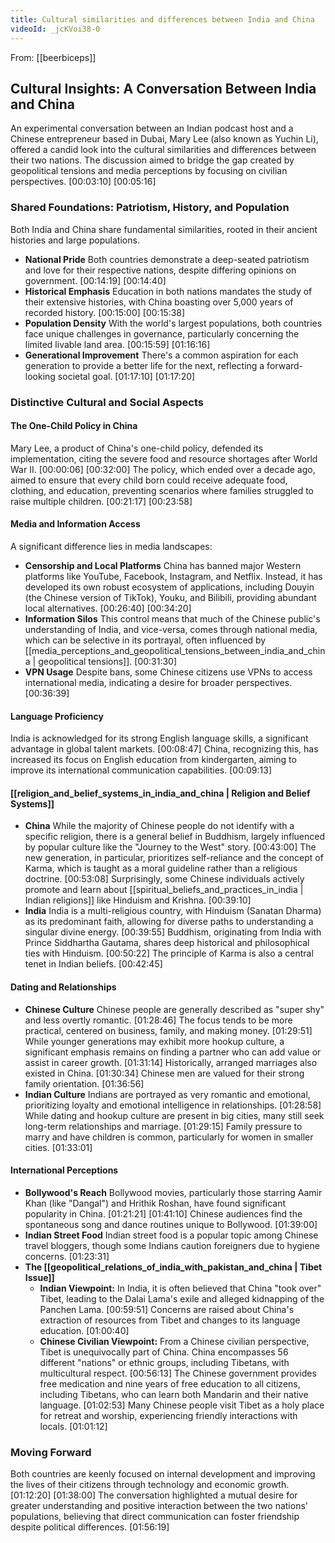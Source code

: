 ```yaml
---
title: Cultural similarities and differences between India and China
videoId: _jcKVoi38-0
---
```


From: [[beerbiceps]] <br/> 
## Cultural Insights: A Conversation Between India and China

An experimental conversation between an Indian podcast host and a Chinese entrepreneur based in Dubai, Mary Lee (also known as Yuchin Li), offered a candid look into the cultural similarities and differences between their two nations. The discussion aimed to bridge the gap created by geopolitical tensions and media perceptions by focusing on civilian perspectives. <a class="yt-timestamp" data-t="00:03:10">[00:03:10]</a> <a class="yt-timestamp" data-t="00:05:16">[00:05:16]</a>

### Shared Foundations: Patriotism, History, and Population

Both India and China share fundamental similarities, rooted in their ancient histories and large populations.
*   **National Pride** Both countries demonstrate a deep-seated patriotism and love for their respective nations, despite differing opinions on government. <a class="yt-timestamp" data-t="00:14:19">[00:14:19]</a> <a class="yt-timestamp" data-t="00:14:40">[00:14:40]</a>
*   **Historical Emphasis** Education in both nations mandates the study of their extensive histories, with China boasting over 5,000 years of recorded history. <a class="yt-timestamp" data-t="00:15:00">[00:15:00]</a> <a class="yt-timestamp" data-t="00:15:38">[00:15:38]</a>
*   **Population Density** With the world's largest populations, both countries face unique challenges in governance, particularly concerning the limited livable land area. <a class="yt-timestamp" data-t="00:15:59">[00:15:59]</a> <a class="yt-timestamp" data-t="01:16:16">[01:16:16]</a>
*   **Generational Improvement** There's a common aspiration for each generation to provide a better life for the next, reflecting a forward-looking societal goal. <a class="yt-timestamp" data-t="01:17:10">[01:17:10]</a> <a class="yt-timestamp" data-t="01:17:20">[01:17:20]</a>

### Distinctive Cultural and Social Aspects

#### The One-Child Policy in China
Mary Lee, a product of China's one-child policy, defended its implementation, citing the severe food and resource shortages after World War II. <a class="yt-timestamp" data-t="00:00:06">[00:00:06]</a> <a class="yt-timestamp" data-t="00:32:00">[00:32:00]</a> The policy, which ended over a decade ago, aimed to ensure that every child born could receive adequate food, clothing, and education, preventing scenarios where families struggled to raise multiple children. <a class="yt-timestamp" data-t="00:21:17">[00:21:17]</a> <a class="yt-timestamp" data-t="00:23:58">[00:23:58]</a>

#### Media and Information Access
A significant difference lies in media landscapes:
*   **Censorship and Local Platforms** China has banned major Western platforms like YouTube, Facebook, Instagram, and Netflix. Instead, it has developed its own robust ecosystem of applications, including Douyin (the Chinese version of TikTok), Youku, and Bilibili, providing abundant local alternatives. <a class="yt-timestamp" data-t="00:26:40">[00:26:40]</a> <a class="yt-timestamp" data-t="00:34:20">[00:34:20]</a>
*   **Information Silos** This control means that much of the Chinese public's understanding of India, and vice-versa, comes through national media, which can be selective in its portrayal, often influenced by [[media_perceptions_and_geopolitical_tensions_between_india_and_china | geopolitical tensions]]. <a class="yt-timestamp" data-t="00:31:30">[00:31:30]</a>
*   **VPN Usage** Despite bans, some Chinese citizens use VPNs to access international media, indicating a desire for broader perspectives. <a class="yt-timestamp" data-t="00:36:39">[00:36:39]</a>

#### Language Proficiency
India is acknowledged for its strong English language skills, a significant advantage in global talent markets. <a class="yt-timestamp" data-t="00:08:47">[00:08:47]</a> China, recognizing this, has increased its focus on English education from kindergarten, aiming to improve its international communication capabilities. <a class="yt-timestamp" data-t="00:09:13">[00:09:13]</a>

#### [[religion_and_belief_systems_in_india_and_china | Religion and Belief Systems]]
*   **China** While the majority of Chinese people do not identify with a specific religion, there is a general belief in Buddhism, largely influenced by popular culture like the "Journey to the West" story. <a class="yt-timestamp" data-t="00:43:00">[00:43:00]</a> The new generation, in particular, prioritizes self-reliance and the concept of Karma, which is taught as a moral guideline rather than a religious doctrine. <a class="yt-timestamp" data-t="00:53:08">[00:53:08]</a> Surprisingly, some Chinese individuals actively promote and learn about [[spiritual_beliefs_and_practices_in_india | Indian religions]] like Hinduism and Krishna. <a class="yt-timestamp" data-t="00:39:10">[00:39:10]</a>
*   **India** India is a multi-religious country, with Hinduism (Sanatan Dharma) as its predominant faith, allowing for diverse paths to understanding a singular divine energy. <a class="yt-timestamp" data-t="00:39:55">[00:39:55]</a> Buddhism, originating from India with Prince Siddhartha Gautama, shares deep historical and philosophical ties with Hinduism. <a class="yt-timestamp" data-t="00:50:22">[00:50:22]</a> The principle of Karma is also a central tenet in Indian beliefs. <a class="yt-timestamp" data-t="00:42:45">[00:42:45]</a>

#### Dating and Relationships
*   **Chinese Culture** Chinese people are generally described as "super shy" and less overtly romantic. <a class="yt-timestamp" data-t="01:28:46">[01:28:46]</a> The focus tends to be more practical, centered on business, family, and making money. <a class="yt-timestamp" data-t="01:29:51">[01:29:51]</a> While younger generations may exhibit more hookup culture, a significant emphasis remains on finding a partner who can add value or assist in career growth. <a class="yt-timestamp" data-t="01:31:14">[01:31:14]</a> Historically, arranged marriages also existed in China. <a class="yt-timestamp" data-t="01:30:34">[01:30:34]</a> Chinese men are valued for their strong family orientation. <a class="yt-timestamp" data-t="01:36:56">[01:36:56]</a>
*   **Indian Culture** Indians are portrayed as very romantic and emotional, prioritizing loyalty and emotional intelligence in relationships. <a class="yt-timestamp" data-t="01:28:58">[01:28:58]</a> While dating and hookup culture are present in big cities, many still seek long-term relationships and marriage. <a class="yt-timestamp" data-t="01:29:15">[01:29:15]</a> Family pressure to marry and have children is common, particularly for women in smaller cities. <a class="yt-timestamp" data-t="01:33:01">[01:33:01]</a>

#### International Perceptions
*   **Bollywood's Reach** Bollywood movies, particularly those starring Aamir Khan (like "Dangal") and Hrithik Roshan, have found significant popularity in China. <a class="yt-timestamp" data-t="01:21:21">[01:21:21]</a> <a class="yt-timestamp" data-t="01:41:10">[01:41:10]</a> Chinese audiences find the spontaneous song and dance routines unique to Bollywood. <a class="yt-timestamp" data-t="01:39:00">[01:39:00]</a>
*   **Indian Street Food** Indian street food is a popular topic among Chinese travel bloggers, though some Indians caution foreigners due to hygiene concerns. <a class="yt-timestamp" data-t="01:23:31">[01:23:31]</a>
*   **The [[geopolitical_relations_of_india_with_pakistan_and_china | Tibet Issue]]**
    *   **Indian Viewpoint:** In India, it is often believed that China "took over" Tibet, leading to the Dalai Lama's exile and alleged kidnapping of the Panchen Lama. <a class="yt-timestamp" data-t="00:59:51">[00:59:51]</a> Concerns are raised about China's extraction of resources from Tibet and changes to its language education. <a class="yt-timestamp" data-t="01:00:40">[01:00:40]</a>
    *   **Chinese Civilian Viewpoint:** From a Chinese civilian perspective, Tibet is unequivocally part of China. China encompasses 56 different "nations" or ethnic groups, including Tibetans, with multicultural respect. <a class="yt-timestamp" data-t="00:56:13">[00:56:13]</a> The Chinese government provides free medication and nine years of free education to all citizens, including Tibetans, who can learn both Mandarin and their native language. <a class="yt-timestamp" data-t="01:02:53">[01:02:53]</a> Many Chinese people visit Tibet as a holy place for retreat and worship, experiencing friendly interactions with locals. <a class="yt-timestamp" data-t="01:01:12">[01:01:12]</a>

### Moving Forward
Both countries are keenly focused on internal development and improving the lives of their citizens through technology and economic growth. <a class="yt-timestamp" data-t="01:12:20">[01:12:20]</a> <a class="yt-timestamp" data-t="01:38:00">[01:38:00]</a> The conversation highlighted a mutual desire for greater understanding and positive interaction between the two nations' populations, believing that direct communication can foster friendship despite political differences. <a class="yt-timestamp" data-t="01:56:19">[01:56:19]</a>